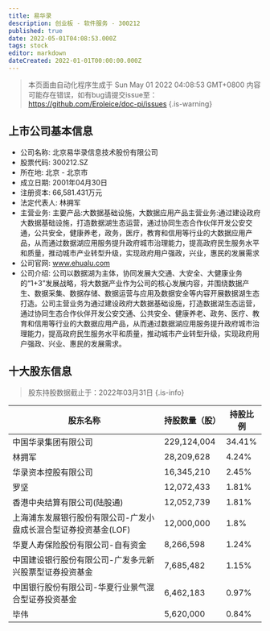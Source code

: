 ```yaml
---
title: 易华录
description: 创业板 - 软件服务 - 300212
published: true
date: 2022-05-01T04:08:53.000Z
tags: stock
editor: markdown
dateCreated: 2022-01-01T00:00:00.000Z
---
```


> 本页面由自动化程序生成于 Sun May 01 2022 04:08:53 GMT+0800
> 内容可能存在错误，如有bug请提交issue至：https://github.com/Eroleice/doc-pi/issues
{.is-warning}

## 上市公司基本信息
- 公司名称: 北京易华录信息技术股份有限公司
- 股票代码: 300212.SZ
- 所在地: 北京 - 北京市
- 成立日期: 2001年04月30日
- 注册资本: 66,581.431万元
- 法定代表人: 林拥军
- 主营业务: 主要产品:大数据基础设施，大数据应用产品主营业务:通过建设政府大数据基础设施，打造数据湖生态运营，通过协同生态合作伙伴开发公安交通，公共安全，健康养老，政务，医疗，教育和信用等行业的大数据应用产品，从而通过数据湖应用服务提升政府城市治理能力，提高政府民生服务水平和质量，推动城市产业转型升级，实现政府用户强政，兴业，惠民的发展需求
- 公司官网: www.ehualu.com
- 公司介绍: 公司以数据湖为主体，协同发展大交通、大安全、大健康业务的“1+3”发展战略，将大数据产业作为公司的核心发展内容，并围绕数据产生、数据采集、数据存储、数据运营与应用及数据安全等内容开展数据湖生态打造。公司主营业务为通过建设政府大数据基础设施，打造数据湖生态运营，通过协同生态合作伙伴开发公安交通、公共安全、健康养老、政务、医疗、教育和信用等行业的大数据应用产品，从而通过数据湖应用服务提升政府城市治理能力，提高政府民生服务水平和质量，推动城市产业转型升级，实现政府用户强政、兴业、惠民的发展需求。


## 十大股东信息
> 股东持股数据截止于：2022年03月31日
{.is-info}

| 股东名称 | 持股数量（股） | 持股比例 |
| --- | --- | --- |
| 中国华录集团有限公司 | 229,124,004 | 34.41% |
| 林拥军 | 28,209,628 | 4.24% |
| 华录资本控股有限公司 | 16,345,210 | 2.45% |
| 罗坚 | 12,072,433 | 1.81% |
| 香港中央结算有限公司(陆股通) | 12,052,739 | 1.81% |
| 上海浦东发展银行股份有限公司-广发小盘成长混合型证券投资基金(LOF) | 12,000,000 | 1.8% |
| 华夏人寿保险股份有限公司-自有资金 | 8,266,598 | 1.24% |
| 中国建设银行股份有限公司-广发多元新兴股票型证券投资基金 | 7,685,482 | 1.15% |
| 中国银行股份有限公司-华夏行业景气混合型证券投资基金 | 6,462,183 | 0.97% |
| 毕伟 | 5,620,000 | 0.84% |




